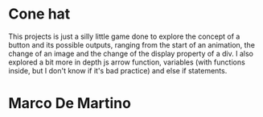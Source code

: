 # Cone hat

This projects is just a silly little game done to explore the concept of a button and
its possible outputs, ranging from the start of an animation, the change of an image and
the change of the display property of a div.
I also explored a bit more in depth js arrow function, variables (with functions inside, but I don't know if it's bad practice) and
else if statements.

# Marco De Martino
